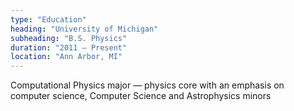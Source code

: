 ```yaml
---
type: "Education"
heading: "University of Michigan"
subheading: "B.S. Physics"
duration: "2011 – Present"
location: "Ann Arbor, MI"
---
```


Computational Physics major — physics core with an emphasis on computer
science, Computer Science and Astrophysics minors
